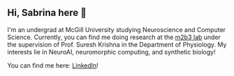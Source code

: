 ## Hi, Sabrina here 👋
I'm an undergrad at McGill University studying Neuroscience and Computer Science. Currently, you can find me doing research at the [m2b3 lab](https://m2b3.github.io/) under the supervision of Prof. Suresh Krishna in the Department of Physiology. My interests lie in NeuroAI, neuromorphic computing, and synthetic biology! 

You can find me here: [LinkedIn](https://www.linkedin.com/in/dusabrina/)!

<!--
**SabrinaDu7/SabrinaDu7** is a ✨ _special_ ✨ repository because its `README.md` (this file) appears on your GitHub profile.

Here are some ideas to get you started:

- 🔭 I’m currently working on ...
- 🌱 I’m currently learning ...
- 👯 I’m looking to collaborate on ...
- 🤔 I’m looking for help with ...
- 💬 Ask me about ...
- 📫 How to reach me: ...
- 😄 Pronouns: ...
- ⚡ Fun fact: ...
-->
